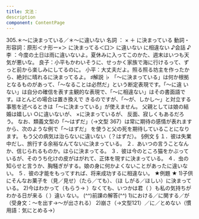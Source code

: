 ```yaml
---
title: 文法：
description
component: ContentPage
---
```



305.＊～に決まっている／＊～に違いない
名詞 ： × ＋ に決まっている 動詞・形容詞：原形＜ナ形ー×＞ に決まってる＜口＞
に違いない
に相違ない
♪会話 ♪
李 ：今度の土日は雨に違いないよ。夏休みに入ってこのかた、週末はいつも天気が悪いな。 良子：小平もかわいそうに、せっかく家族で海に行けるって、ずっと前から楽しみにしてるのに。 小平：大丈夫だよ。照る照る坊主を作ったから、絶対に晴れるに決まってるよ。
♯解説 ♭
「～に決まっている」は何か根拠となるものがあって、「～なることは必然だ」という断定表現です。「～に違 いない」は自分の確信を表す主観的な表現で、「～に相違ない」はその書面語です。ほとんどの場合は置き換えで きるのですが、「～が、しかし～」と対立する事態を述べるときは「～に決まっている」が使えません。
父親としては娘の結婚は嬉しい
○に違いないが、
×に決まっているが、 反面、寂しくもあるだろう。
なお、類義文型の「～はずだ」（→文型 367）は常に期待の感情が表れますから、次のような例で「～はずだ」 を使うと父の死を期待していることになります。
もう父の病気は治らないに違いない（？はずだ）。
§例文 §
１．彼は失業中だし、旅行する余裕なんてないに決まっている。
２．あいつの言うことなんか、信じられるものか。ほらに決まってる。
３．彼は今のところ猫をかぶっているが、そのうち化けの皮がはがれて、正体を現すに決まっている。
４．虫の知らせと言うか、胸騒ぎがする。娘の身に何かよくないことがあったに違いない。
５．彼の才能をもってすれば、将来成功するに相違ない。
★例題 ★
1)子供にそんなお菓子を（見／見せ）（たら／ても）、（ほ しがる／ほしい）に決まっている。
2)今はわかって（もらう→ ）なくても、いつかは君（ ）も私の気持ちがわかる日が来る（ ）違い ない。
(^^)前課の解答(^^)
1)における／に関する／が（受身文：～を出す→～が出される）
2)崩さ（→文型121）／に／とめない（慣用語：気にとめる→）
